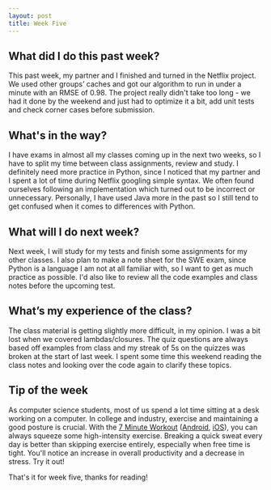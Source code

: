 ```yaml
---
layout: post
title: Week Five
---
```


## What did I do this past week? ##

This past week, my partner and I finished and turned in the Netflix project. We used other groups’ caches and got our algorithm to run in under a minute with an RMSE of 0.98. The project really didn't take too long - we had it done by the weekend and just had to optimize it a bit, add unit tests and check corner cases before submission.

## What's in the way? ##

I have exams in almost all my classes coming up in the next two weeks, so I have to split my time between class assignments, review and study. I definitely need more practice in Python, since I noticed that my partner and I spent a lot of time during Netflix googling simple syntax. We often found ourselves following an implementation which turned out to be incorrect or unnecessary. Personally, I have used Java more in the past so I still tend to get confused when it comes to differences with Python.

## What will I do next week? ##

Next week, I will study for my tests and finish some assignments for my other classes. I also plan to make a note sheet for the SWE exam, since Python is a language I am not at all familiar with, so I want to get as much practice as possible. I'd also like to review all the code examples and class notes before the upcoming test.

## What’s my experience of the class? ##

The class material is getting slightly more difficult, in my opinion. I was a bit lost when we covered lambdas/closures. The quiz questions are always based off examples from class and my streak of 5s on the quizzes was broken at the start of last week. I spent some time this weekend reading the class notes and looking over the code again to clarify these topics. 

## Tip of the week ##

As computer science students, most of us spend a lot time sitting at a desk working on a computer. In college and industry, exercise and maintaining a good posture is crucial. With the [7 Minute Workout](http://well.blogs.nytimes.com/2013/05/09/the-scientific-7-minute-workout/) ([Android](https://play.google.com/store/apps/details?id=com.popularapp.sevenmins), [iOS](https://itunes.apple.com/us/app/7-minute-workout-free-daily/id650762525)), you can always squeeze some high-intensity exercise. Breaking a quick sweat every day is better than skipping exercise entirely, especially when free time is tight. You'll notice an increase in overall productivity and a decrease in stress. Try it out!

That's it for week five, thanks for reading!
